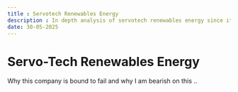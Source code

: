 ```yaml
---
title : Servotech Renewables Energy
description : In depth analysis of servotech renewables energy since its inauguration and why I dont recommend you to invest in it.  
date: 30-05-2025
---
```



# Servo-Tech Renewables Energy

Why this company is bound to fail and why I am bearish on this .. 




